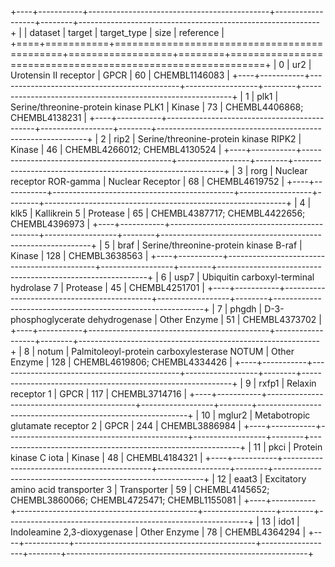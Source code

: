 +----+-----------+---------------------------------------------+------------------+--------+------------------------------------------------------------+
|    | dataset   | target                                      | target_type      |   size | reference                                                  |
+====+===========+=============================================+==================+========+============================================================+
|  0 | ur2       | Urotensin II receptor                       | GPCR             |     60 | CHEMBL1146083                                              |
+----+-----------+---------------------------------------------+------------------+--------+------------------------------------------------------------+
|  1 | plk1      | Serine/threonine-protein kinase PLK1        | Kinase           |     73 | CHEMBL4406868; CHEMBL4138231                               |
+----+-----------+---------------------------------------------+------------------+--------+------------------------------------------------------------+
|  2 | rip2      | Serine/threonine-protein kinase RIPK2       | Kinase           |     46 | CHEMBL4266012; CHEMBL4130524                               |
+----+-----------+---------------------------------------------+------------------+--------+------------------------------------------------------------+
|  3 | rorg      | Nuclear receptor ROR-gamma                  | Nuclear Receptor |     68 | CHEMBL4619752                                              |
+----+-----------+---------------------------------------------+------------------+--------+------------------------------------------------------------+
|  4 | klk5      | Kallikrein 5                                | Protease         |     65 | CHEMBL4387717; CHEMBL4422656; CHEMBL4396973                |
+----+-----------+---------------------------------------------+------------------+--------+------------------------------------------------------------+
|  5 | braf      | Serine/threonine-protein kinase B-raf       | Kinase           |    128 | CHEMBL3638563                                              |
+----+-----------+---------------------------------------------+------------------+--------+------------------------------------------------------------+
|  6 | usp7      | Ubiquitin carboxyl-terminal hydrolase 7     | Protease         |     45 | CHEMBL4251701                                              |
+----+-----------+---------------------------------------------+------------------+--------+------------------------------------------------------------+
|  7 | phgdh     | D-3-phosphoglycerate dehydrogenase          | Other Enzyme     |     51 | CHEMBL4373702                                              |
+----+-----------+---------------------------------------------+------------------+--------+------------------------------------------------------------+
|  8 | notum     | Palmitoleoyl-protein carboxylesterase NOTUM | Other Enzyme     |    128 | CHEMBL4619806; CHEMBL4334426                               |
+----+-----------+---------------------------------------------+------------------+--------+------------------------------------------------------------+
|  9 | rxfp1     | Relaxin receptor 1                          | GPCR             |    117 | CHEMBL3714716                                              |
+----+-----------+---------------------------------------------+------------------+--------+------------------------------------------------------------+
| 10 | mglur2    | Metabotropic glutamate receptor 2           | GPCR             |    244 | CHEMBL3886984                                              |
+----+-----------+---------------------------------------------+------------------+--------+------------------------------------------------------------+
| 11 | pkci      | Protein kinase C iota                       | Kinase           |     48 | CHEMBL4184321                                              |
+----+-----------+---------------------------------------------+------------------+--------+------------------------------------------------------------+
| 12 | eaat3     | Excitatory amino acid transporter 3         | Transporter      |     59 | CHEMBL4145652; CHEMBL3860066; CHEMBL4725471; CHEMBL1155081 |
+----+-----------+---------------------------------------------+------------------+--------+------------------------------------------------------------+
| 13 | ido1      | Indoleamine 2,3-dioxygenase                 | Other Enzyme     |     78 | CHEMBL4364294                                              |
+----+-----------+---------------------------------------------+------------------+--------+------------------------------------------------------------+
